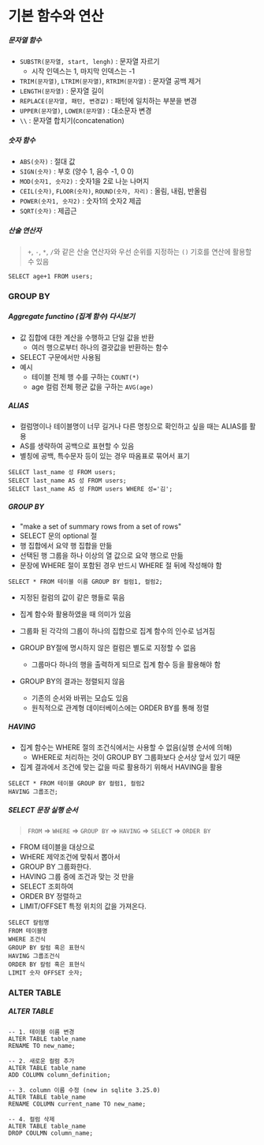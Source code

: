 # 기본 함수와 연산

##### 문자열 함수

- `SUBSTR(문자열, start, lengh)` : 문자열 자르기
  - 시작 인덱스는 1, 마지막 인덱스는 -1
- `TRIM(문자열)`, `LTRIM(문자열)`, `RTRIM(문자열)` : 문자열 공백 제거
- `LENGTH(문자열)` : 문자열 길이
- `REPLACE(문자열, 패턴, 변경값)` : 패턴에 일치하는 부분을 변경
- `UPPER(문자열)`, `LOWER(문자열)` : 대소문자 변경
- `\\` : 문자열 합치기(concatenation)

##### 숫자 함수

- `ABS(숫자)` : 절대 값
- `SIGN(숫자)` : 부호 (양수 1, 음수 -1, 0 0)
- `MOD(숫자1, 숫자2)` : 숫자1을 2로 나눈 나머지
- `CEIL(숫자)`, `FLOOR(숫자)`, `ROUND(숫자, 자리)` : 올림, 내림, 반올림
- `POWER(숫자1, 숫자2)` : 숫자1의 숫자2 제곱
- `SQRT(숫자)` : 제곱근

##### 산술 연산자

> `+`, `-`, `*`, `/`와 같은 산술 연산자와 우선 순위를 지정하는 `()` 기호를 연산에 활용할 수 있음

```sqlite
SELECT age+1 FROM users;
```



### GROUP BY

##### Aggregate functino (집계 함수) 다시보기

- 값 집합에 대한 계산을 수행하고 단일 값을 반환
  - 여러 행으로부터 하나의 결괏값을 반환하는 함수
- SELECT 구문에서만 사용됨
- 예시
  - 테이블 전체 행 수를 구하는 `COUNT(*)`
  - age 컬럼 전체 평균 값을 구하는 `AVG(age)`

##### ALIAS

- 컬럼명이나 테이블명이 너무 길거나 다른 명칭으로 확인하고 싶을 때는 ALIAS를 활용
- AS를 생략하여 공백으로 표현할 수 있음
- 별칭에 공백, 특수문자 등이 있는 경우 따옴표로 묶어서 표기

```sqlite
SELECT last_name 성 FROM users;
SELECT last_name AS 성 FROM users;
SELECT last_name AS 성 FROM users WHERE 성='김';
```

##### GROUP BY

- "make a set of summary rows from a set of rows"
- SELECT 문의 optional 절
- 행 집합에서 요약 행 집합을 만듦
- 선택된 행 그룹을 하나 이상의 열 값으로 요약 행으로 만듦
- 문장에 WHERE 절이 포함된 경우 반드시 WHERE 절 뒤에 작성해야 함

```sqlite
SELECT * FROM 테이블 이름 GROUP BY 컬럼1, 컬럼2;
```

- 지정된 컬럼의 값이 같은 행들로 묶음
- 집계 함수와 활용하였을 때 의미가 있음
- 그룹화 된 각각의 그룹이 하나의 집합으로 집계 함수의 인수로 넘겨짐

- GROUP BY절에 명시하지 않은 컬럼은 별도로 지정할 수 없음
  - 그룹마다 하나의 행을 출력하게 되므로 집계 함수 등을 활용해야 함
- GROUP BY의 결과는 정렬되지 않음
  - 기존의 순서와 바뀌는 모습도 있음
  - 원칙적으로 관계형 데이터베이스에는 ORDER BY를 통해 정렬

##### HAVING

- 집계 함수는 WHERE 절의 조건식에서는 사용할 수 없음(실행 순서에 의해)
  - WHERE로 처리하는 것이 GROUP BY 그룹화보다 순서상 앞서 있기 때문
- 집계 결과에서 조건에 맞는 값을 따로 활용하기 위해서 HAVING을 활용

```sqlite
SELECT * FROM 테이블 GROUP BY 컬럼1, 컬럼2
HAVING 그룹조건;
```



##### SELECT 문장 실행 순서

> `FROM` => `WHERE` => `GROUP BY` => `HAVING` => `SELECT` => `ORDER BY`

- FROM 테이블을 대상으로
- WHERE 제약조건에 맞춰서 뽑아서
- GROUP BY 그룹화한다.
- HAVING 그룹 중에 조건과 맞는 것 만을
- SELECT 조회하여
- ORDER BY 정렬하고
- LIMIT/OFFSET 특정 위치의 값을 가져온다.

```sqlite
SELECT 칼럼명
FROM 테이블명
WHERE 조건식
GROUP BY 칼럼 혹은 표현식
HAVING 그룹조건식
ORDER BY 칼럼 혹은 표현식
LIMIT 숫자 OFFSET 숫자;
```



### ALTER TABLE

##### ALTER TABLE

```sqlite
-- 1. 테이블 이름 변경
ALTER TABLE table_name
RENAME TO new_name;

-- 2. 새로운 컬럼 추가
ALTER TABLE table_name
ADD COLUMN column_definition;

-- 3. column 이름 수정 (new in sqlite 3.25.0)
ALTER TABLE table_name
RENAME COLUMN current_name TO new_name;

-- 4. 컬럼 삭제
ALTER TABLE table_name
DROP COULMN column_name;
```

